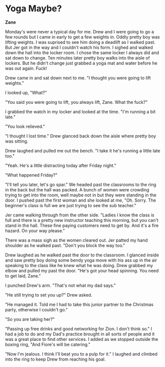 # Yoga Maybe?

**Zane**

Monday's were never a typical day for me.  Drew and I were going to go a few rounds but I came in early to get a few weights in.  Oddly pretty boy was lifting weights.  I was suprised to see him doing a deadlift as I walked past.  But Jer got in the way and I couldn't watch his form.  I sighed and walked down the hall into the locker room.  I chose the same locker I always did and sat down to change.  Ten minutes later pretty boy walks into the aisle of lockers.  But he didn't change just grabbed a yoga mat and water before he was out again.  Fuck!

Drew came in and sat down next to me.  "I thought you were going to lift weights."

I looked up, "What?"

"You said you were going to lift, you always lift, Zane.  What the fuck?"

I grabbed the watch in my locker and looked at the time.  "I'm running a bit late."

"You look relieved."

"I thought I lost time."  Drew glanced back down the aisle where pretty boy was sitting.

Drew laughed and pulled me out the bench.  "I take it he's running a little late too."

"Yeah.  He's a little distracting today after Friday night."

"What happened Friday?"

"I'll tell you later, let's go spar."  We headed past the classrooms to the ring in the back but the hall was packed.  A bunch of women were crowding trying to get into the room, well maybe not in but they were standing in the door.  I pushed past the first woman and she looked at me, "Oh. Sorry.  The beginner's class is full we are just trying to see the sub teacher."

Jer came walking through from the other side.  "Ladies I know the class is full and there is a pretty new instructor teaching this morning, but you can't stand in the hall.  These fine paying customers need to get by.  And it's a fire hazard.  On your way please."

There was a mass sigh as the women cleared out.  Jer patted my hand shoulder as he walked past.  "Don't you block the way too."

Drew laughed as he walked past the door to the classroom.  I glanced inside and saw pretty boy doing some bendy yoga move with his ass up in the air speaking to the class like he knew what he was doing.  Drew grabbed my elbow and pulled my past the door.  "He's got your head spinning.  You need to get laid, Zane."

I punched Drew's arm.  "That's not what my dad says."

"He still trying to set you up?"  Drew asked.

"He managed it.  Told me I had to take this junior partner to the Christmas party, otherwise I couldn't go."

"So you are taking her?"

"Passing up free drinks and good networking for Zion.  I don't think so."  I had a job to do and my Dad's practice brought in all sorts of people and it was a great place to find other services. I added as we stopped outside the boxing ring, "And Fiore's will be catering."

"Now I'm jealous. I think I'll beat you to a pulp for it."  I laughed and climbed into the ring to keep Drew from reaching his goal.


